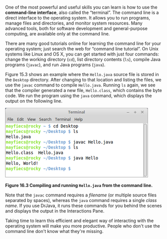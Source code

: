 One of the most powerful and useful skills you can learn is how to use the **command-line interface**, also called the “terminal”.
The command line is a direct interface to the operating system.
It allows you to run programs, manage files and directories, and monitor system resources.
Many advanced tools, both for software development and general-purpose computing, are available only at the command line.

There are many good tutorials online for learning the command line for your operating system; just search the web for “command line tutorial”.
On Unix systems like Linux and OS X, you can get started with just four commands: change the working directory (`cd`), list directory contents (`ls`), compile Java programs (`javac`), and run Java programs (`java`).

Figure 15.3 shows an example where the `Hello.java` source file is stored in the `Desktop` directory.
After changing to that location and listing the files, we use the `javac` command to compile `Hello.java`.
Running `ls` again, we see that the compiler generated a new file, `Hello.class`, which contains the byte code.
We run the program using the `java` command, which displays the output on the following line.

![Figure 16.3 Compiling and running `Hello.java` from the command line.](figs/terminal.png)

**Figure 16.3 Compiling and running `Hello.java` from the command line.**

Note that the `javac` command requires a *filename* (or multiple source files separated by spaces), whereas the `java` command requires a single *class name*.
If you use DrJava, it runs these commands for you behind the scenes and displays the output in the Interactions Pane.

Taking time to learn this efficient and elegant way of interacting with the operating system will make you more productive.
People who don't use the command line don't know what they're missing.